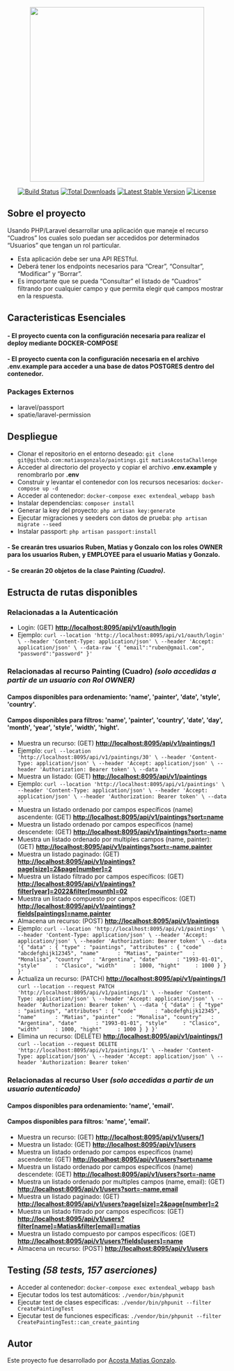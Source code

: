<p align="center"><a href="https://laravel.com" target="_blank"><img src="https://raw.githubusercontent.com/laravel/art/master/logo-lockup/5%20SVG/2%20CMYK/1%20Full%20Color/laravel-logolockup-cmyk-red.svg" width="400"></a></p>

<p align="center">
<a href="https://travis-ci.org/laravel/framework"><img src="https://travis-ci.org/laravel/framework.svg" alt="Build Status"></a>
<a href="https://packagist.org/packages/laravel/framework"><img src="https://poser.pugx.org/laravel/framework/d/total.svg" alt="Total Downloads"></a>
<a href="https://packagist.org/packages/laravel/framework"><img src="https://poser.pugx.org/laravel/framework/v/stable.svg" alt="Latest Stable Version"></a>
<a href="https://packagist.org/packages/laravel/framework"><img src="https://poser.pugx.org/laravel/framework/license.svg" alt="License"></a>
</p>

## Sobre el proyecto

Usando PHP/Laravel desarrollar una aplicación que maneje el recurso “Cuadros”
los cuales solo puedan ser accedidos por determinados “Usuarios” que tengan
un rol particular.

- Esta aplicación debe ser una API RESTful.
- Deberá tener los endpoints necesarios para “Crear”, “Consultar”, “Modificar” y “Borrar”.
- Es importante que se pueda “Consultar” el listado de “Cuadros” filtrando por cualquier campo y que
  permita elegir qué campos mostrar en la respuesta.

## Caracteristicas Esenciales

#### - El proyecto cuenta con la configuración necesaria para realizar el deploy mediante **DOCKER-COMPOSE**
#### - El proyecto cuenta con la configuración necesaria en el archivo **.env.example** para acceder a una base de datos POSTGRES dentro del contenedor.
### Packages Externos

- laravel/passport
- spatie/laravel-permission
## Despliegue

- Clonar el repositorio en el entorno deseado: ``git clone git@github.com:matiasgonzalo/paintings.git matiasAcostaChallenge``
- Acceder al directorio del proyecto y copiar el archivo **.env.example** y renombrarlo por **.env**
- Construir y levantar el contenedor con los recursos necesarios: ``docker-compose up -d``
- Acceder al contenedor: ``docker-compose exec extendeal_webapp bash``
- Instalar dependencias: ``composer install``
- Generar la key del proyecto: ``php artisan key:generate``
- Ejecutar migraciones y seeders con datos de prueba: ``php artisan migrate --seed``
- Instalar passport: ``php artisan passport:install``

#### - Se crearán tres usuarios **Ruben**, **Matias** y **Gonzalo** con los roles **OWNER** para los usuarios **Ruben**, y **EMPLOYEE** para el usuario **Matias** y **Gonzalo**.

#### - Se crearán **20** objetos de la clase **Painting** *(Cuadro)*.

## Estructa de rutas disponibles

### **Relacionadas a la Autenticación**

- Login: (GET) **[http://localhost:8095/api/v1/oauth/login](http://localhost:8095/api/v1/oauth/login)**
- Ejemplo:
``curl --location 'http://localhost:8095/api/v1/oauth/login' \
--header 'Content-Type: application/json' \
--header 'Accept: application/json' \
--data-raw '{
    "email":"ruben@gmail.com",
    "password":"password"
}'``

### **Relacionadas al recurso Painting (Cuadro)** *(solo accedidas a partir de un usuario con Rol OWNER)*

#### Campos disponibles para ordenamiento: 'name', 'painter', 'date', 'style', 'country'.
#### Campos disponibles para filtros: 'name', 'painter', 'country', 'date', 'day', 'month', 'year', 'style', 'width', 'hight'.

- Muestra un recurso: (GET) **[http://localhost:8095/api/v1/paintings/1](http://localhost:8095/api/v1/paintings/1)**
- Ejemplo:
``curl --location 'http://localhost:8095/api/v1/paintings/30' \
--header 'Content-Type: application/json' \
--header 'Accept: application/json' \
--header 'Authorization: Bearer token' \
--data ''``
- Muestra un listado: (GET) **[http://localhost:8095/api/v1/paintings](http://localhost:8095/api/v1/paintings)**
- Ejemplo:
``curl --location 'http://localhost:8095/api/v1/paintings' \
--header 'Content-Type: application/json' \
--header 'Accept: application/json' \
--header 'Authorization: Bearer token' \
--data ''``
- Muestra un listado ordenado por campos específicos (name) ascendente: (GET) **[http://localhost:8095/api/v1/paintings?sort=name](http://localhost:8095/api/v1/paintings?sort=name)**
- Muestra un listado ordenado por campos específicos (name) descendete: (GET) **[http://localhost:8095/api/v1/paintings?sort=-name](http://localhost:8095/api/v1/paintings?sort=-name)**
- Muestra un listado ordenado por multiples campos (name, painter): (GET) **[http://localhost:8095/api/v1/paintings?sort=-name,painter](http://localhost:8095/api/v1/paintings?sort=-name,painter)**
- Muestra un listado paginado: (GET) **[http://localhost:8095/api/v1/paintings?page[size]=2&page[number]=2](http://localhost:8095/api/v1/paintings?page[size]=2&page[number]=2)**
- Muestra un listado filtrado por campos específicos: (GET) **[http://localhost:8095/api/v1/paintings?filter[year]=2022&filter[mounth]=02](http://localhost:8095/api/v1/paintings?filter[year]=2022&filter[mounth]=02)**
- Muestra un listado compuesto por campos específicos: (GET) **[http://localhost:8095/api/v1/paintings?fields[paintings]=name,painter](http://localhost:8095/api/v1/paintings?fields[paintings]=name,painter)**
- Almacena un recurso: (POST) **[http://localhost:8095/api/v1/paintings](http://localhost:8095/api/v1/paintings)**
- Ejemplo:
``curl --location 'http://localhost:8095/api/v1/paintings' \
--header 'Content-Type: application/json' \
--header 'Accept: application/json' \
--header 'Authorization: Bearer token' \
--data '{
    "data" : {
        "type" : "paintings",
        "attributes" : {
            "code"      : "abcdefghijk12345",
            "name"      : "Matias",
            "painter"   : "Monalisa",
            "country"   : "Argentina",
            "date"      : "1993-01-01",
            "style"     : "Clasico",
            "width"     : 1000,
            "hight"     : 1000
        }
    }
}'``
- Actualiza un recurso: (PATCH) **[http://localhost:8095/api/v1/paintings/1](http://localhost:8095/api/v1/paintings/1)**
``curl --location --request PATCH 'http://localhost:8095/api/v1/paintings/1' \
--header 'Content-Type: application/json' \
--header 'Accept: application/json' \
--header 'Authorization: Bearer token' \
--data '{
    "data" : {
        "type" : "paintings",
        "attributes" : {
            "code"      : "abcdefghijk12345",
            "name"      : "Matias",
            "painter"   : "Monalisa",
            "country"   : "Argentina",
            "date"      : "1993-01-01",
            "style"     : "Clasico",
            "width"     : 1000,
            "hight"     : 1000
        }
    }
}'``
- Elimina un recurso: (DELETE) **[http://localhost:8095/api/v1/paintings/1](http://localhost:8095/api/v1/paintings/1)**
``curl --location --request DELETE 'http://localhost:8095/api/v1/paintings/1' \
--header 'Content-Type: application/json' \
--header 'Accept: application/json' \
--header 'Authorization: Bearer token'``

### **Relacionadas al recurso User** *(solo accedidas a partir de un usuario autenticado)*

#### Campos disponibles para ordenamiento: 'name', 'email'.
#### Campos disponibles para filtros: 'name', 'email'.

- Muestra un recurso: (GET) **[http://localhost:8095/api/v1/users/1](http://localhost:8095/api/v1/users/1)**
- Muestra un listado: (GET) **[http://localhost:8095/api/v1/users](http://localhost:8095/api/v1/users)**
- Muestra un listado ordenado por campos específicos (name) ascendente: (GET) **[http://localhost:8095/api/v1/users?sort=name](http://localhost:8095/api/v1/users?sort=name)**
- Muestra un listado ordenado por campos específicos (name) descendete: (GET) **[http://localhost:8095/api/v1/users?sort=-name](http://localhost:8095/api/v1/users?sort=-name)**
- Muestra un listado ordenado por multiples campos (name, email): (GET) **[http://localhost:8095/api/v1/users?sort=-name,email](http://localhost:8095/api/v1/users?sort=-name,email)**
- Muestra un listado paginado: (GET) **[http://localhost:8095/api/v1/users?page[size]=2&page[number]=2](http://localhost:8095/api/v1/users?page[size]=2&page[number]=2)**
- Muestra un listado filtrado por campos específicos: (GET) **[http://localhost:8095/api/v1/users?filter[name]=Matias&filter[email]=matias](http://localhost:8095/api/v1/users?filter[name]=Matias&filter[email]=matias)**
- Muestra un listado compuesto por campos específicos: (GET) **[http://localhost:8095/api/v1/users?fields[users]=name](http://localhost:8095/api/v1/users?fields[users]=name)**
- Almacena un recurso: (POST) **[http://localhost:8095/api/v1/users](http://localhost:8095/api/v1/users)**

## Testing *(58 tests, 157 aserciones)*

- Acceder al contenedor: ``docker-compose exec extendeal_webapp bash``
- Ejecutar todos los test automáticos: ``./vendor/bin/phpunit``
- Ejecutar test de clases especificas: ``./vendor/bin/phpunit --filter CreatePaintingTest``
- Ejecutar test de funciones especificas: ``./vendor/bin/phpunit --filter CreatePaintingTest::can_create_painting``

## Autor

Este proyecto fue desarrollado por [Acosta Matias Gonzalo](https://github.com/matiasgonzalo).
